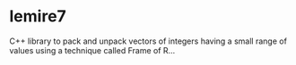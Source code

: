 # lemire7
C++ library to pack and unpack vectors of integers having a small range of values using a technique called Frame of R…
